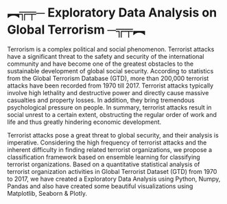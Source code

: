 # ︻╦╤─  Exploratory Data Analysis on Global Terrorism  ─╦╤︻

Terrorism is a complex political and social phenomenon. Terrorist attacks have a significant threat to the safety and security of the international community and have become one of the greatest obstacles to the sustainable development of global social security. According to statistics from the Global Terrorism Database (GTD), more than 200,000 terrorist attacks have been recorded from 1970 till 2017. Terrorist attacks typically involve high lethality and destructive power and directly cause massive casualties and property losses. In addition, they bring tremendous psychological pressure on people. In summary, terrorist attacks result in social unrest to a certain extent, obstructing the regular order of work and life and thus greatly hindering economic development.

Terrorist attacks pose a great threat to global security, and their analysis is imperative. Considering the high frequency of terrorist attacks and the inherent difficulty in finding related terrorist organizations, we propose a classification framework based on ensemble learning for classifying terrorist organizations. Based on a quantitative statistical analysis of terrorist organization activities in Global Terrorist Dataset (GTD) from 1970 to 2017, we have created a Exploratory Data Analysis using Python, Numpy, Pandas and also have created some beautiful visualizations using Matplotlib, Seaborn & Plotly.
